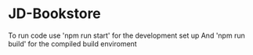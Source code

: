 # JD-Bookstore

To run code use 'npm run start' for the development set up
And 'npm run build' for the compiled build enviroment

